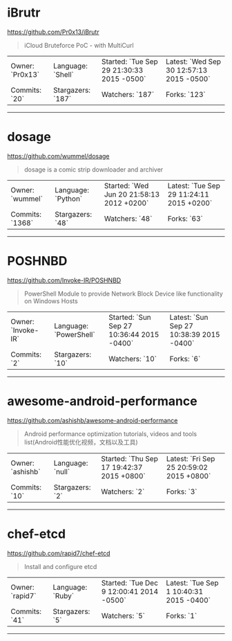 # iBrutr

https://github.com/Pr0x13/iBrutr
<blockquote>
iCloud Bruteforce PoC - with MultiCurl
</blockquote>

<table>
<tr><td>Owner: `Pr0x13`</td>
    <td>Language: `Shell`</td>
    <td>Started: `Tue Sep 29 21:30:33 2015 -0500`</td>
    <td>Latest: `Wed Sep 30 12:57:13 2015 -0500`</td></tr>
<tr><td>Commits: `20`</td>
    <td>Stargazers: `187`</td>
    <td>Watchers: `187`</td>
    <td>Forks: `123`</td></tr>
</table>

---

# dosage

https://github.com/wummel/dosage
<blockquote>
dosage is a comic strip downloader and archiver
</blockquote>

<table>
<tr><td>Owner: `wummel`</td>
    <td>Language: `Python`</td>
    <td>Started: `Wed Jun 20 21:58:13 2012 +0200`</td>
    <td>Latest: `Tue Sep 29 11:24:11 2015 +0200`</td></tr>
<tr><td>Commits: `1368`</td>
    <td>Stargazers: `48`</td>
    <td>Watchers: `48`</td>
    <td>Forks: `63`</td></tr>
</table>

---

# POSHNBD

https://github.com/Invoke-IR/POSHNBD
<blockquote>
PowerShell Module to provide Network Block Device like functionality on Windows Hosts
</blockquote>

<table>
<tr><td>Owner: `Invoke-IR`</td>
    <td>Language: `PowerShell`</td>
    <td>Started: `Sun Sep 27 10:36:44 2015 -0400`</td>
    <td>Latest: `Sun Sep 27 10:38:39 2015 -0400`</td></tr>
<tr><td>Commits: `2`</td>
    <td>Stargazers: `10`</td>
    <td>Watchers: `10`</td>
    <td>Forks: `6`</td></tr>
</table>

---

# awesome-android-performance

https://github.com/ashishb/awesome-android-performance
<blockquote>
Android performance optimization  tutorials, videos and tools list(Android性能优化视频，文档以及工具) 
</blockquote>

<table>
<tr><td>Owner: `ashishb`</td>
    <td>Language: `null`</td>
    <td>Started: `Thu Sep 17 19:42:37 2015 +0800`</td>
    <td>Latest: `Fri Sep 25 20:59:02 2015 +0800`</td></tr>
<tr><td>Commits: `10`</td>
    <td>Stargazers: `2`</td>
    <td>Watchers: `2`</td>
    <td>Forks: `3`</td></tr>
</table>

---

# chef-etcd

https://github.com/rapid7/chef-etcd
<blockquote>
Install and configure etcd
</blockquote>

<table>
<tr><td>Owner: `rapid7`</td>
    <td>Language: `Ruby`</td>
    <td>Started: `Tue Dec 9 12:00:41 2014 -0500`</td>
    <td>Latest: `Tue Sep 1 10:40:31 2015 -0400`</td></tr>
<tr><td>Commits: `41`</td>
    <td>Stargazers: `5`</td>
    <td>Watchers: `5`</td>
    <td>Forks: `1`</td></tr>
</table>

---

